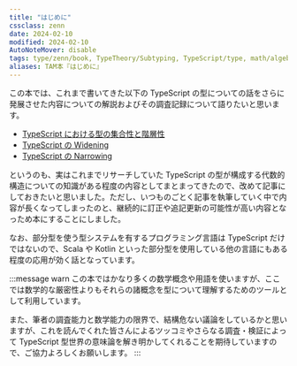 ```yaml
---
title: "はじめに"
cssclass: zenn
date: 2024-02-10
modified: 2024-02-10
AutoNoteMover: disable
tags: type/zenn/book, TypeTheory/Subtyping, TypeScript/type, math/algebra
aliases: TAM本『はじめに』
---
```


この本では、これまで書いてきた以下の TypeScript の型についての話をさらに発展させた内容についての解説およびその調査記録について語りたいと思います。

- [TypeScript における型の集合性と階層性](https://zenn.dev/estra/articles/typescript-type-set-hierarchy)
- [TypeScript の Widening](https://zenn.dev/estra/articles/typescript-widening)
- [TypeScript の Narrowing](https://zenn.dev/estra/articles/typescript-narrowing)

というのも、実はこれまでリサーチしていた TypeScript の型が構成する代数的構造についての知識がある程度の内容としてまとまってきたので、改めて記事にしておきたいと思いました。ただし、いつものごとく記事を執筆していく中で内容が長くなってしまったのと、継続的に訂正や追記更新の可能性が高い内容となっため本にすることにしました。

なお、部分型を使う型システムを有するプログラミング言語は TypeScript だけではないので、Scala や Kotlin といった部分型を使用している他の言語にもある程度の応用が効く話となっています。

:::message warn
この本ではかなり多くの数学概念や用語を使いますが、ここでは数学的な厳密性よりもそれらの諸概念を型について理解するためのツールとして利用しています。

また、筆者の調査能力と数学能力の限界で、結構危ない議論をしているかと思いますが、これを読んでくれた皆さんによるツッコミやさらなる調査・検証によって TypeScript 型世界の意味論を解き明かしてくれることを期待していますので、ご協力よろしくお願いします。
:::
